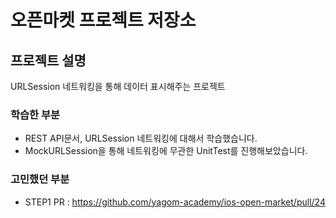 # 오픈마켓 프로젝트 저장소
## 프로젝트 설명
URLSession 네트워킹을 통해 데이터 표시해주는 프로젝트

### 학습한 부분
- REST API문서, URLSession 네트워킹에 대해서 학습했습니다.
- MockURLSession을 통해 네트워킹에 무관한 UnitTest를 진행해보았습니다.


### 고민했던 부분

- STEP1 PR : https://github.com/yagom-academy/ios-open-market/pull/24
